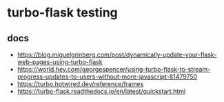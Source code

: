 # turbo-flask testing

## docs

- https://blog.miguelgrinberg.com/post/dynamically-update-your-flask-web-pages-using-turbo-flask
- https://world.hey.com/georgespencer/using-turbo-flask-to-stream-progress-updates-to-users-without-more-javascript-81479750
- https://turbo.hotwired.dev/reference/frames
- https://turbo-flask.readthedocs.io/en/latest/quickstart.html
